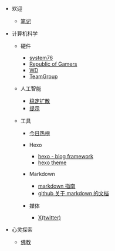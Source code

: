 - 欢迎
    - [笔记](/zh-cn/README.md)

- 计算机科学
    - 硬件
        - [system76](https://system76.com/)
        - [Republic of Gamers](https://rog.asus.com/)
        - [WD](https://www.westerndigital.com/)
        - [TeamGroup](https://www.teamgroupinc.com/en/)

    - 人工智能

        - [稳定扩散](/zh-cn/stable-diffusion.md)
        - [提示](/zh-cn/prompts.md)

    - 工具

        - [今日热榜](https://tophub.today/)

        - Hexo

            - [hexo - blog framework](https://hexo.io/index.html)
            - [hexo theme](https://www.theme-next.org/index.html)

        - Markdown

            - [markdown 指南](https://www.markdownguide.org/basic-syntax/)
            - [github 关于 markdown 的文档](https://docs.github.com/en/get-started/writing-on-github/getting-started-with-writing-and-formatting-on-github/basic-writing-and-formatting-syntax)

        - 媒体
    
            - [X(twitter)](https://developer.twitter.com/en)
    
- 心灵探索

    - [佛教](/zh-cn/buddhism.md)
